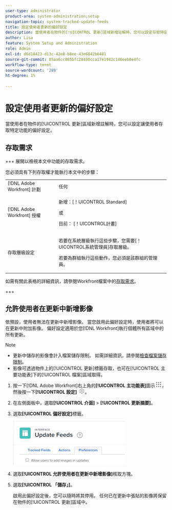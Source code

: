 ```yaml
---
user-type: administrator
product-area: system-administration;setup
navigation-topic: system-tracked-update-feeds
title: 設定使用者更新的偏好設定
description: 當使用者在物件的[!UICONTROL 更新]區域新增註解時，您可以設定存取特定功能的偏好設定。
author: Lisa
feature: System Setup and Administration
role: Admin
exl-id: d6d18423-d13c-42e8-b8ee-43e6842b6481
source-git-commit: 85aa6cc865bfc28498cca17e1942c146eeb8e4fc
workflow-type: tm+mt
source-wordcount: '289'
ht-degree: 1%

---
```


# 設定使用者更新的偏好設定

當使用者在物件的[!UICONTROL 更新]區域新增註解時，您可以設定讓使用者存取特定功能的偏好設定。

## 存取需求

+++ 展開以檢視本文中功能的存取需求。

您必須具有下列存取權才能執行本文中的步驟：

<table style="table-layout:auto"> 
 <col> 
 <col> 
 <tbody> 
  <tr> 
   <td role="rowheader">[!DNL Adobe Workfront] 計劃</td> 
   <td>任何</td> 
  </tr> 
  <tr> 
   <td role="rowheader">[!DNL Adobe Workfront] 授權</td> 
   <td><p>新增：[！UICONTROL Standard]</p>
   或
   <p>目前： [！UICONTROL計畫]</p>
   </td> 
  </tr>  
  <tr> 
   <td role="rowheader">存取層級設定</td> 
   <td><p>若要在系統層級執行這些步驟，您需要[！UICONTROL系統管理員]存取層級。</p><p>若要為群組執行這些動作，您必須是該群組的管理員。</p></td>
  </tr> 
 </tbody> 
</table>

如需有關此表格的詳細資訊，請參閱Workfront檔案中的[存取需求](/help/quicksilver/administration-and-setup/add-users/access-levels-and-object-permissions/access-level-requirements-in-documentation.md)。

+++

## 允許使用者在更新中新增影像

依預設，使用者無法在更新中新增影像。 當您啟用此偏好設定時，使用者將可以在更新中附加影像。 偏好設定適用於您[!DNL Workfront]執行個體所有區域中的所有更新。

>[!NOTE]
>
>* 更新中儲存的影像會計入檔案儲存限制。 如需詳細資訊，請參閱[檢查檔案儲存限制](../../../documents/managing-documents/check-document-storage.md)。
>* 影像可透過物件上的[!UICONTROL 更新]標籤存取，也可在[!UICONTROL 主要功能表]下的[!UICONTROL 檔案]區域取得。
>

1. 按一下[!DNL Adobe Workfront]右上角的&#x200B;**[!UICONTROL 主功能表]**&#x200B;圖示![主功能表圖示](assets/main-menu-icon.png)，然後按一下&#x200B;**[!UICONTROL 設定]** ![齒輪設定圖示](assets/gear-icon-settings.png)。
1. 在左側面板中，選取&#x200B;**[!UICONTROL 介面]** > **[!UICONTROL 更新摘要]**。
1. 選取&#x200B;**[!UICONTROL 偏好設定]**&#x200B;標籤。

   ![更新摘要的使用者偏好設定](assets/updatefeeds-preferences-350x137.png)

1. 選取&#x200B;**[!UICONTROL 允許使用者在更新中新增影像]**&#x200B;核取方塊。
1. 選取&#x200B;**[!UICONTROL 「儲存」]**。

   啟用此偏好設定後，您可以隨時將其停用。 任何已在更新中張貼的影像將保留在物件的[!UICONTROL 更新]區域中。
